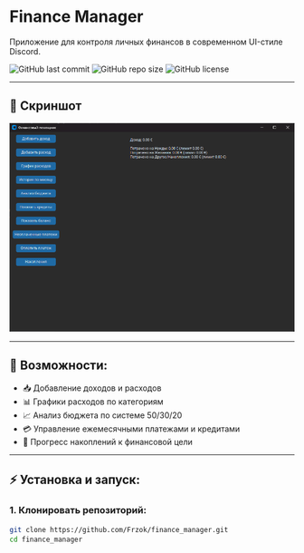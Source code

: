 # Finance Manager

Приложение для контроля личных финансов в современном UI-стиле Discord.

![GitHub last commit](https://img.shields.io/github/last-commit/Frzok/finance_manager)
![GitHub repo size](https://img.shields.io/github/repo-size/Frzok/finance_manager)
![GitHub license](https://img.shields.io/github/license/Frzok/finance_manager)

---

## 📸 Скриншот

![Главное окно](screenshots/main_screen.png)

---

## 🚀 Возможности:

- 📥 Добавление доходов и расходов
- 📊 Графики расходов по категориям
- 📈 Анализ бюджета по системе 50/30/20
- 💳 Управление ежемесячными платежами и кредитами
- 🏦 Прогресс накоплений к финансовой цели

---

## ⚡ Установка и запуск:

### 1. Клонировать репозиторий:

```bash
git clone https://github.com/Frzok/finance_manager.git
cd finance_manager
